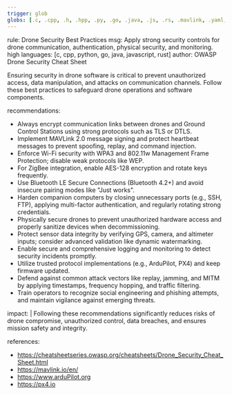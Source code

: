 ```yaml
---
trigger: glob
globs: [.c, .cpp, .h, .hpp, .py, .go, .java, .js, .rs, .mavlink, .yaml, .yml]
---
```


rule: Drone Security Best Practices
msg: Apply strong security controls for drone communication, authentication, physical security, and monitoring.
 high
languages: [c, cpp, python, go, java, javascript, rust]
author: OWASP Drone Security Cheat Sheet


  Ensuring security in drone software is critical to prevent unauthorized access, data manipulation, and attacks on communication channels.
  Follow these best practices to safeguard drone operations and software components.

recommendations:
  - Always encrypt communication links between drones and Ground Control Stations using strong protocols such as TLS or DTLS.
  - Implement MAVLink 2.0 message signing and protect heartbeat messages to prevent spoofing, replay, and command injection.
  - Enforce Wi-Fi security with WPA3 and 802.11w Management Frame Protection; disable weak protocols like WEP.
  - For ZigBee integration, enable AES-128 encryption and rotate keys frequently.
  - Use Bluetooth LE Secure Connections (Bluetooth 4.2+) and avoid insecure pairing modes like "Just works".
  - Harden companion computers by closing unnecessary ports (e.g., SSH, FTP), applying multi-factor authentication, and regularly rotating strong credentials.
  - Physically secure drones to prevent unauthorized hardware access and properly sanitize devices when decommissioning.
  - Protect sensor data integrity by verifying GPS, camera, and altimeter inputs; consider advanced validation like dynamic watermarking.
  - Enable secure and comprehensive logging and monitoring to detect security incidents promptly.
  - Utilize trusted protocol implementations (e.g., ArduPilot, PX4) and keep firmware updated.
  - Defend against common attack vectors like replay, jamming, and MITM by applying timestamps, frequency hopping, and traffic filtering.
  - Train operators to recognize social engineering and phishing attempts, and maintain vigilance against emerging threats.

impact: |
  Following these recommendations significantly reduces risks of drone compromise, unauthorized control, data breaches, and ensures mission safety and integrity.

references:
  - https://cheatsheetseries.owasp.org/cheatsheets/Drone_Security_Cheat_Sheet.html
  - https://mavlink.io/en/
  - https://www.arduPilot.org
  - https://px4.io
```